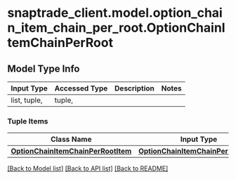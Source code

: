 # snaptrade_client.model.option_chain_item_chain_per_root.OptionChainItemChainPerRoot

## Model Type Info
Input Type | Accessed Type | Description | Notes
------------ | ------------- | ------------- | -------------
list, tuple,  | tuple,  |  | 

### Tuple Items
Class Name | Input Type | Accessed Type | Description | Notes
------------- | ------------- | ------------- | ------------- | -------------
[**OptionChainItemChainPerRootItem**](OptionChainItemChainPerRootItem.md) | [**OptionChainItemChainPerRootItem**](OptionChainItemChainPerRootItem.md) | [**OptionChainItemChainPerRootItem**](OptionChainItemChainPerRootItem.md) |  | 

[[Back to Model list]](../../README.md#documentation-for-models) [[Back to API list]](../../README.md#documentation-for-api-endpoints) [[Back to README]](../../README.md)

